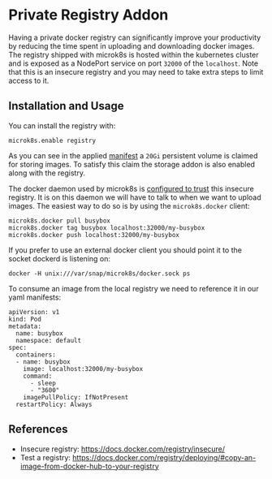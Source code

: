 # Private Registry Addon

Having a private docker registry can significantly improve your productivity by reducing the time spent in uploading and downloading docker images. The registry shipped with microk8s is hosted within the kubernetes cluster and is exposed as a NodePort service on port `32000` of the `localhost`. Note that this is an insecure registry and you may need to take extra steps to limit access to it.


## Installation and Usage

You can install the registry with:
```
microk8s.enable registry
```

As you can see in the applied [manifest](../microk8s-resources/actions/registry.yaml) a `20Gi` persistent volume is claimed for storing images. To satisfy this claim the storage addon is also enabled along with the registry.

The docker daemon used by microk8s is [configured to trust](../microk8s-resources/default-args/docker-daemon.json) this insecure registry. It is on this daemon we will have to talk to when we want to upload images. The easiest way to do so is by using the `microk8s.docker` client:

```
microk8s.docker pull busybox
microk8s.docker tag busybox localhost:32000/my-busybox
microk8s.docker push localhost:32000/my-busybox
```

If you prefer to use an external docker client you should point it to the socket dockerd is listening on:
```
docker -H unix:///var/snap/microk8s/docker.sock ps
```

To consume an image from the local registry we need to reference it in our yaml manifests:
```
apiVersion: v1
kind: Pod
metadata:
  name: busybox
  namespace: default
spec:
  containers:
  - name: busybox
    image: localhost:32000/my-busybox
    command:
      - sleep
      - "3600"
    imagePullPolicy: IfNotPresent
  restartPolicy: Always
```


## References
 - Insecure registry: https://docs.docker.com/registry/insecure/
 - Test a registry: https://docs.docker.com/registry/deploying/#copy-an-image-from-docker-hub-to-your-registry
